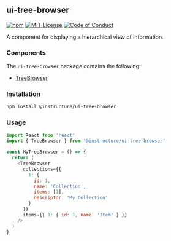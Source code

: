 ## ui-tree-browser

[![npm][npm]][npm-url]
[![MIT License][license-badge]][license]
[![Code of Conduct][coc-badge]][coc]

A component for displaying a hierarchical view of information.

### Components

The `ui-tree-browser` package contains the following:

- [TreeBrowser](TreeBrowser)

### Installation

```sh
npm install @instructure/ui-tree-browser
```

### Usage

```js
import React from 'react'
import { TreeBrowser } from '@instructure/ui-tree-browser'

const MyTreeBrowser = () => {
  return (
    <TreeBrowser
      collections={{
        1: {
          id: 1,
          name: 'Collection',
          items: [1],
          descriptor: 'My Collection'
        }
      }}
      items={{ 1: { id: 1, name: 'Item' } }}
    />
  )
}
```

[npm]: https://img.shields.io/npm/v/@instructure/ui-tree-browser.svg
[npm-url]: https://npmjs.com/package/@instructure/ui-tree-browser
[license-badge]: https://img.shields.io/npm/l/instructure-ui.svg?style=flat-square
[license]: https://github.com/instructure/instructure-ui/blob/master/LICENSE.md
[coc-badge]: https://img.shields.io/badge/code%20of-conduct-ff69b4.svg?style=flat-square
[coc]: https://github.com/instructure/instructure-ui/blob/master/CODE_OF_CONDUCT.md
